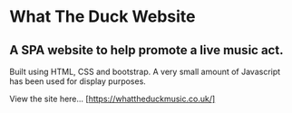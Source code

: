 # What The Duck Website

## A SPA website to help promote a live music act.

Built using HTML, CSS and bootstrap. A very small amount of Javascript has been used for display purposes.


View the site here...
[https://whattheduckmusic.co.uk/]

